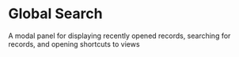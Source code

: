 # Global Search

A modal panel for displaying recently opened records, searching for records, and opening shortcuts to views